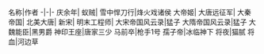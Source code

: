 名称|作者
-|-|-
庆余年|
蚁贼|
雪中悍刀行|烽火戏诸侯
大帝姬|
大唐远征军|
大秦帝国|
北美大唐|
新宋|
明末工程师|
大宋帝国风云录|猛子
大隋帝国风云录|猛子
大魏能臣|黑男爵
神印王座|唐家三少
马前卒|枪手1号
孺子帝|冰临神下
将夜|猫腻
将血|河边草



